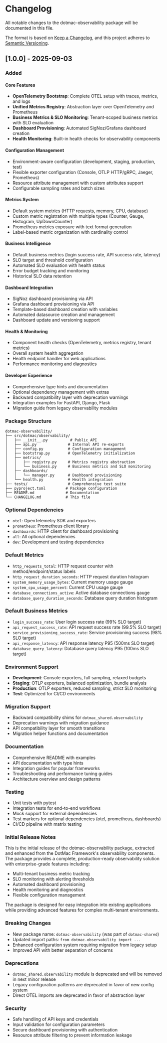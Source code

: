 # Changelog

All notable changes to the dotmac-observability package will be documented in this file.

The format is based on [Keep a Changelog](https://keepachangelog.com/en/1.0.0/),
and this project adheres to [Semantic Versioning](https://semver.org/spec/v2.0.0.html).

## [1.0.0] - 2025-09-03

### Added

#### Core Features
- **OpenTelemetry Bootstrap**: Complete OTEL setup with traces, metrics, and logs
- **Unified Metrics Registry**: Abstraction layer over OpenTelemetry and Prometheus
- **Business Metrics & SLO Monitoring**: Tenant-scoped business metrics with SLO evaluation
- **Dashboard Provisioning**: Automated SigNoz/Grafana dashboard creation
- **Health Monitoring**: Built-in health checks for observability components

#### Configuration Management
- Environment-aware configuration (development, staging, production, test)
- Flexible exporter configuration (Console, OTLP HTTP/gRPC, Jaeger, Prometheus)
- Resource attribute management with custom attributes support
- Configurable sampling rates and batch sizes

#### Metrics System
- Default system metrics (HTTP requests, memory, CPU, database)
- Custom metric registration with multiple types (Counter, Gauge, Histogram, UpDownCounter)
- Prometheus metrics exposure with text format generation
- Label-based metric organization with cardinality control

#### Business Intelligence
- Default business metrics (login success rate, API success rate, latency)
- SLO target and threshold configuration
- Automated SLO evaluation with health status
- Error budget tracking and monitoring
- Historical SLO data retention

#### Dashboard Integration
- SigNoz dashboard provisioning via API
- Grafana dashboard provisioning via API  
- Template-based dashboard creation with variables
- Automated datasource creation and management
- Dashboard update and versioning support

#### Health & Monitoring
- Component health checks (OpenTelemetry, metrics registry, tenant metrics)
- Overall system health aggregation
- Health endpoint handler for web applications
- Performance monitoring and diagnostics

#### Developer Experience
- Comprehensive type hints and documentation
- Optional dependency management with extras
- Backward compatibility layer with deprecation warnings
- Integration examples for FastAPI, Django, Flask
- Migration guide from legacy observability modules

### Package Structure
```
dotmac-observability/
├── src/dotmac/observability/
│   ├── __init__.py          # Public API
│   ├── api.py              # Internal API re-exports
│   ├── config.py           # Configuration management
│   ├── bootstrap.py        # OpenTelemetry initialization
│   ├── metrics/
│   │   ├── registry.py     # Metrics registry abstraction
│   │   └── business.py     # Business metrics and SLO monitoring
│   ├── dashboards/
│   │   └── manager.py      # Dashboard provisioning
│   └── health.py           # Health integration
├── tests/                  # Comprehensive test suite
├── pyproject.toml         # Package configuration
├── README.md              # Documentation
└── CHANGELOG.md           # This file
```

### Optional Dependencies
- `otel`: OpenTelemetry SDK and exporters
- `prometheus`: Prometheus client library
- `dashboards`: HTTP client for dashboard provisioning
- `all`: All optional dependencies
- `dev`: Development and testing dependencies

### Default Metrics
- `http_requests_total`: HTTP request counter with method/endpoint/status labels
- `http_request_duration_seconds`: HTTP request duration histogram
- `system_memory_usage_bytes`: Current memory usage gauge
- `system_cpu_usage_percent`: Current CPU usage gauge  
- `database_connections_active`: Active database connections gauge
- `database_query_duration_seconds`: Database query duration histogram

### Default Business Metrics
- `login_success_rate`: User login success rate (99% SLO target)
- `api_request_success_rate`: API request success rate (99.5% SLO target)
- `service_provisioning_success_rate`: Service provisioning success (98% SLO target)
- `api_response_latency`: API response latency P95 (500ms SLO target)
- `database_query_latency`: Database query latency P95 (100ms SLO target)

### Environment Support
- **Development**: Console exporters, full sampling, relaxed budgets
- **Staging**: OTLP exporters, balanced optimization, bundle analysis
- **Production**: OTLP exporters, reduced sampling, strict SLO monitoring
- **Test**: Optimized for CI/CD environments

### Migration Support
- Backward compatibility shims for `dotmac_shared.observability`
- Deprecation warnings with migration guidance
- API compatibility layer for smooth transitions
- Migration helper functions and documentation

### Documentation
- Comprehensive README with examples
- API documentation with type hints
- Integration guides for popular frameworks
- Troubleshooting and performance tuning guides
- Architecture overview and design patterns

### Testing
- Unit tests with pytest
- Integration tests for end-to-end workflows  
- Mock support for external dependencies
- Test markers for optional dependencies (otel, prometheus, dashboards)
- CI/CD pipeline with matrix testing

### Initial Release Notes
This is the initial release of the dotmac-observability package, extracted and enhanced from the DotMac Framework's observability components. The package provides a complete, production-ready observability solution with enterprise-grade features including:

- Multi-tenant business metric tracking
- SLO monitoring with alerting thresholds
- Automated dashboard provisioning
- Health monitoring and diagnostics
- Flexible configuration management

The package is designed for easy integration into existing applications while providing advanced features for complex multi-tenant environments.

### Breaking Changes
- New package name: `dotmac-observability` (was part of `dotmac-shared`)
- Updated import paths: `from dotmac.observability import ...`
- Enhanced configuration system requiring migration from legacy setup
- Improved API with better separation of concerns

### Deprecations
- `dotmac_shared.observability` module is deprecated and will be removed in next minor release
- Legacy configuration patterns are deprecated in favor of new config system
- Direct OTEL imports are deprecated in favor of abstraction layer

### Security
- Safe handling of API keys and credentials
- Input validation for configuration parameters
- Secure dashboard provisioning with authentication
- Resource attribute filtering to prevent information leakage